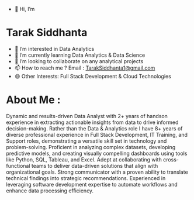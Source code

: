 - 👋 Hi, I’m
# Tarak Siddhanta
- 👀 I’m interested in Data Analytics 
- 🌱 I’m currently learning Data Analytics & Data Science 
- 💞️ I’m looking to collaborate on any analytical projects
- 📫 How to reach me ? Email : TarakSiddhanta1@gmail.com
- 😄 Other Interests: Full Stack Development  & Cloud Technologies
  
# About Me :
Dynamic and results-driven Data Analyst with 2+ years of handson experience in extracting actionable insights from data to drive informed decision-making. Rather than the Data & Analytics role I have 8+ years of diverse professional experience in Full Stack Development, IT Training, and Support roles, demonstrating a versatile skill set in technology and problem-solving. Proficient in analyzing complex datasets, developing predictive models, and creating visually compelling dashboards using tools like Python, SQL, Tableau, and Excel. Adept at collaborating with cross-functional teams to deliver data-driven solutions that align with organizational goals. Strong communicator with a proven ability to translate technical findings into strategic recommendations. Experienced in leveraging software development expertise to automate workflows and enhance data processing efficiency.
<!---
taraksiddhanta1/taraksiddhanta1 is a ✨ special ✨ repository because its `README.md` (this file) appears on your GitHub profile.
You can click the Preview link to take a look at your changes.
--->
